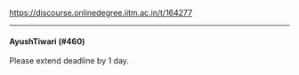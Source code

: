 https://discourse.onlinedegree.iitm.ac.in/t/164277

</p><hr>

<h4>AyushTiwari (#460)</h4>
<p>Please extend deadline by 1 day.